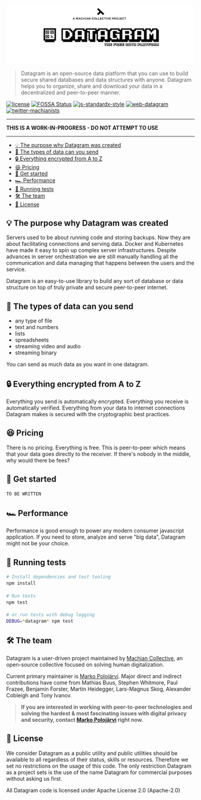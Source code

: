 ![Datagram, the free data platform](media/header.png)
> Datagram is an open-source data platform that you can use to build secure shared databases and data structures with anyone. Datagram helps you to organize, share and download your data in a decentralized and peer-to-peer manner.

[![license](https://img.shields.io/badge/license-apache--2.0-brightgreen.svg)](LICENSE) [![FOSSA Status](https://app.fossa.io/api/projects/git%2Bgithub.com%2Fmachianists%2Fdatagram-node.svg?type=shield)](https://app.fossa.io/projects/git%2Bgithub.com%2Fmachianists%2Fdatagram-node?ref=badge_shield) [![js-standardx-style](https://img.shields.io/badge/code%20style-standardx-brightgreen.svg)](http://standardjs.com) [![web-datagram](https://img.shields.io/badge/web-datagramjs.com-blue.svg)](https://datagramjs.com) [![twitter-machianists](https://img.shields.io/badge/twitter-@machianists-blue.svg)](https://twitter.com/machianists)

---

**THIS IS A WORK-IN-PROGRESS - DO NOT ATTEMPT TO USE**

---

- [💡 The purpose why Datagram was created](#-the-purpose-why-datagram-was-created)
- [🔌 The types of data can you send](#-the-types-of-data-can-you-send)
- [🔒 Everything encrypted from A to Z](#-everything-encrypted-from-a-to-z)
- [😆 Pricing](#-pricing)
- [🎁 Get started](#-get-started)
- [🏎 Performance](#-performance)
- [🔬 Running tests](#-running-tests)
- [🛠 The team](#-the-team)
- [📝 License](#-license)

## 💡 The purpose why Datagram was created
Servers used to be about running code and storing backups. Now they are about facilitating connections and serving data. Docker and Kubernetes have made it easy to spin up complex server infrastructures. Despite advances in server orchestration we are still manually handling all the communication and data managing that happens between the users and the service.

Datagram is an easy-to-use library to build any sort of database or data structure on top of truly private and secure peer-to-peer internet.

## 🔌 The types of data can you send

- any type of file
- text and numbers
- lists
- spreadsheets
- streaming video and audio
- streaming binary

You can send as much data as you want in one datagram.

## 🔒 Everything encrypted from A to Z

Everything you send is automatically encrypted. Everything you receive is automatically verified. Everything from your data to internet connections Datagram makes is secured with the cryptographic best practices.

## 😆 Pricing

There is no pricing. Everything is free. This is peer-to-peer which means that your data goes directly to the receiver. If there's nobody in the middle, why would there be fees?

## 🎁 Get started

```bash
TO BE WRITTEN
```
## 🏎 Performance

Performance is good enough to power any modern consumer javascript application.
If you need to store, analyze and serve "big data", Datagram might not be your choice.

## 🔬 Running tests


```bash
# Install dependencies and test tooling
npm install

# Run tests
npm test

# or run tests with debug logging
DEBUG=*datagram* npm test
```




## 🛠 The team

Datagram is a user-driven project maintained by [Machian Collective](https://machian.com), an open-source collective focused on solving human digitalization.

Current primary maintainer is [Marko Polojärvi](https://twitter.com/markopolojarvi). Major direct and indirect contributions have come from Mathias Buus, Stephen Whitmore, Paul Frazee, Benjamin Forster, Martin Heidegger, Lars-Magnus Skog, Alexander Cobleigh and Tony Ivanov.

> **If you are interested in working with peer-to-peer technologies and solving the hardest & most fascinating issues with digital privacy and security, contact [Marko Polojärvi](https://twitter.com/markopolojarvi) right now.**


## 📝 License

We consider Datagram as a public utility and public utilities should be available to all regardless of their status, skills or resources. Therefore we set no restrictions on the usage of this code. The only restriction Datagram as a project sets is the use of the name Datagram for commercial purposes without asking us first.

All Datagram code is licensed under Apache License 2.0 (Apache-2.0)
